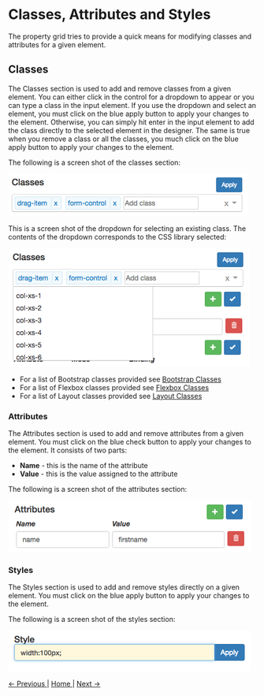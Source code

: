 # Classes, Attributes and Styles

The property grid tries to provide a quick means for modifying classes and attributes for a given element.

## Classes

The Classes section is used to add and remove classes from a given element. You can either click in the control for a dropdown to appear or you can type a class in the input element. If you use the dropdown and select an element, you must click on the blue apply button to apply your changes to the element. Otherwise, you can simply hit enter in the input element to add the class directly to the selected element in the designer. The same is true when you remove a class or all the classes, you much click on the blue apply button to apply your changes to the element.

The following is a screen shot of the classes section:

![Designer Property Grid Classes](images/designer-property-grid-classes.png)

This is a screen shot of the dropdown for selecting an existing class. The contents of the dropdown corresponds to the CSS library selected:

![Designer Property Grid Classes](images/designer-property-grid-classes-dropdown.png)

* For a list of Bootstrap classes provided see [ Bootstrap Classes ](bootstrap-classes)
* For a list of Flexbox classes provided see [ Flexbox Classes ](flexbox-classes)
* For a list of Layout classes provided see [ Layout Classes ](layout-classes)

### Attributes

The Attributes section is used to add and remove attributes from a given element. You must click on the blue check button to apply your changes to the element. It consists of two parts:

* **Name** - this is the name of the attribute
* **Value** - this is the value assigned to the attribute

The following is a screen shot of the attributes section:

![Designer Property Grid Attributes](images/designer-property-grid-attributes.png)

### Styles

The Styles section is used to add and remove styles directly on a given element. You must click on the blue apply button to apply your changes to the element.

The following is a screen shot of the styles section:

![Designer Property Grid Styles](images/designer-property-grid-styles.png)

[ <- Previous ](preview) | [ Home ](home) | [ Next -> ](data-bind)
